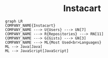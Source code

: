 <h1 align="center">Instacart</h1>

```mermaid
graph LR
COMPANY_NAME{Instacart}
COMPANY_NAME ---> U{Users} ---> UN[7]
COMPANY_NAME ---> R{Repositories} ---> RN[11]
COMPANY_NAME ---> G{Gists} ---> GN[3]
COMPANY_NAME ---> ML{Most Used<br>Languages}
ML --> Java[Java]
ML --> JavaScript[JavaScript]
```
